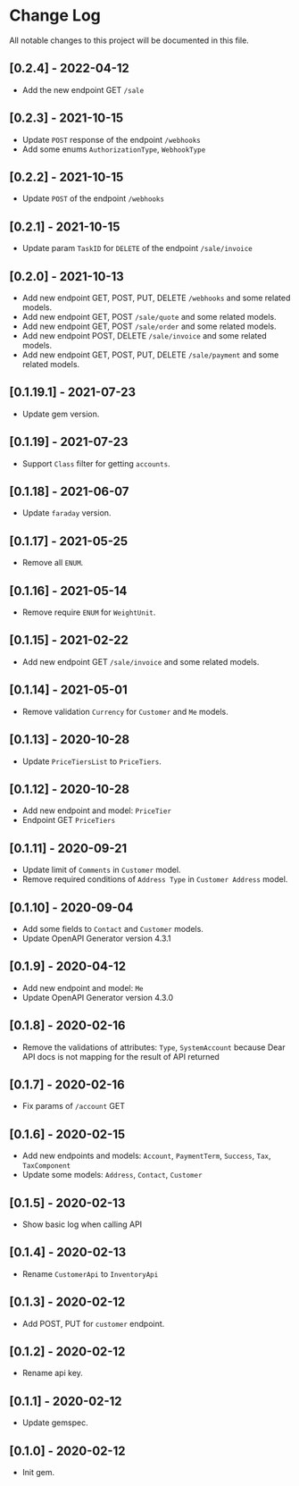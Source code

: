 # Change Log

All notable changes to this project will be documented in this file.

## [0.2.4] - 2022-04-12

- Add the new endpoint GET `/sale`

## [0.2.3] - 2021-10-15

- Update `POST` response of the endpoint `/webhooks`
- Add some enums `AuthorizationType`, `WebhookType`

## [0.2.2] - 2021-10-15

- Update `POST` of the endpoint `/webhooks`

## [0.2.1] - 2021-10-15

- Update param `TaskID` for `DELETE` of the endpoint `/sale/invoice`

## [0.2.0] - 2021-10-13

- Add new endpoint GET, POST, PUT, DELETE `/webhooks` and some related models.
- Add new endpoint GET, POST `/sale/quote` and some related models.
- Add new endpoint GET, POST `/sale/order` and some related models.
- Add new endpoint POST, DELETE `/sale/invoice` and some related models.
- Add new endpoint GET, POST, PUT, DELETE `/sale/payment` and some related models.

## [0.1.19.1] - 2021-07-23

- Update gem version.

## [0.1.19] - 2021-07-23

- Support `Class` filter for getting `accounts`.

## [0.1.18] - 2021-06-07

- Update `faraday` version.

## [0.1.17] - 2021-05-25

- Remove all `ENUM`.

## [0.1.16] - 2021-05-14

- Remove require `ENUM` for `WeightUnit`.

## [0.1.15] - 2021-02-22

- Add new endpoint GET `/sale/invoice` and some related models.

## [0.1.14] - 2021-05-01

- Remove validation `Currency` for `Customer` and `Me` models.

## [0.1.13] - 2020-10-28

- Update `PriceTiersList` to `PriceTiers`.

## [0.1.12] - 2020-10-28

- Add new endpoint and model: `PriceTier`
- Endpoint GET `PriceTiers`

## [0.1.11] - 2020-09-21

- Update limit of `Comments` in `Customer` model.
- Remove required conditions of `Address Type` in `Customer Address` model.

## [0.1.10] - 2020-09-04

- Add some fields to `Contact` and `Customer` models.
- Update OpenAPI Generator version 4.3.1

## [0.1.9] - 2020-04-12

- Add new endpoint and model: `Me`
- Update OpenAPI Generator version 4.3.0

## [0.1.8] - 2020-02-16

- Remove the validations of attributes: `Type`, `SystemAccount` because Dear API docs is not mapping for the result of API returned

## [0.1.7] - 2020-02-16

- Fix params of `/account` GET

## [0.1.6] - 2020-02-15

- Add new endpoints and models: `Account`, `PaymentTerm`, `Success`, `Tax`, `TaxComponent`
- Update some models: `Address`, `Contact`, `Customer`

## [0.1.5] - 2020-02-13

- Show basic log when calling API

## [0.1.4] - 2020-02-13

- Rename `CustomerApi` to `InventoryApi`

## [0.1.3] - 2020-02-12

- Add POST, PUT for `customer` endpoint.

## [0.1.2] - 2020-02-12

- Rename api key.

## [0.1.1] - 2020-02-12

- Update gemspec.

## [0.1.0] - 2020-02-12

- Init gem.
